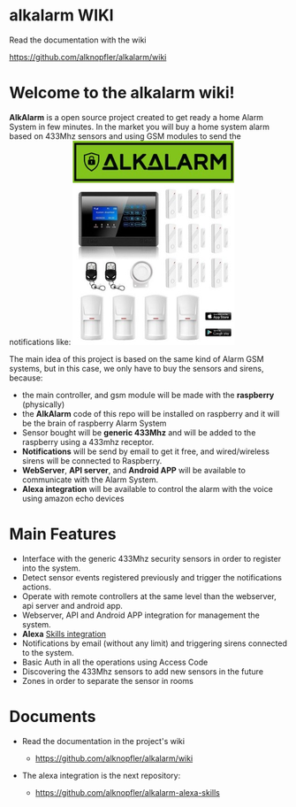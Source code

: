 # alkalarm WIKI

Read the documentation with the wiki 

https://github.com/alknopfler/alkalarm/wiki

# Welcome to the alkalarm wiki!

**AlkAlarm** is a open source project created to get ready a home Alarm System in few minutes. In the market you will buy a home system alarm based on 433Mhz sensors and using GSM modules to send the notifications like: 
![Alarm System ](./alkalarm.jpg)

The main idea of this project is based on the same kind of Alarm GSM systems, but in this case, we only have to buy the sensors and sirens, because:
* the main controller, and gsm module will be made with the **raspberry** (physically)
* the **AlkAlarm** code of this repo will be installed on raspberry and it will be the brain of raspberry Alarm System
* Sensor bought will be **generic 433Mhz** and will be added to the raspberry using a 433mhz receptor.
* **Notifications** will be send by email to get it free, and wired/wireless sirens will be connected to Raspberry.
* **WebServer**, **API server**, and **Android APP** will be available to communicate with the Alarm System.
* **Alexa integration** will be available to control the alarm with the voice using amazon echo devices

# Main Features
* Interface with the generic 433Mhz security sensors in order to register into the system.
* Detect sensor events registered previously and trigger the notifications actions.
* Operate with remote controllers at the same level than the webserver, api server and android app.
* Webserver, API and Android APP integration for management the system.
* **Alexa** [Skills integration](https://github.com/alknopfler/alkalarm-alexa-skills)
* Notifications by email (without any limit) and triggering sirens connected to the system.
* Basic Auth in all the operations using Access Code
* Discovering the 433Mhz sensors to add new sensors in the future
* Zones in order to separate the sensor in rooms

# Documents
* Read the documentation in the project's wiki

   * https://github.com/alknopfler/alkalarm/wiki

* The alexa integration is the next repository:

   * https://github.com/alknopfler/alkalarm-alexa-skills
